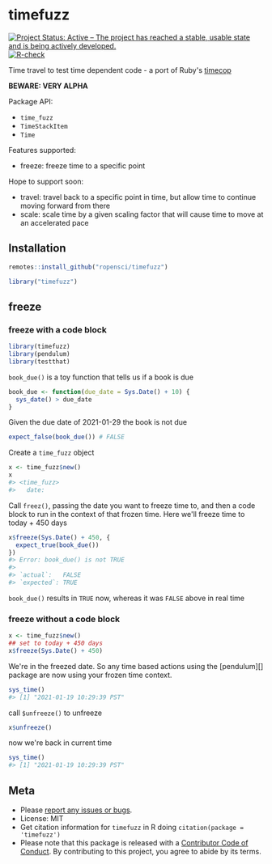 timefuzz
========



[![Project Status: Active – The project has reached a stable, usable state and is being actively developed.](https://www.repostatus.org/badges/latest/active.svg)](https://www.repostatus.org/#active)
[![R-check](https://github.com/ropensci/timefuzz/workflows/R-check/badge.svg)](https://github.com/ropensci/timefuzz/actions?query=workflow%3AR-check)

Time travel to test time dependent code - a port of Ruby's [timecop](https://github.com/travisjeffery/timecop)

**BEWARE: VERY ALPHA**

Package API:

 - `time_fuzz`
 - `TimeStackItem`
 - `Time`

Features supported:

- freeze: freeze time to a specific point

Hope to support soon:

- travel: travel back to a specific point in time, but allow time to continue moving forward from there
- scale: scale time by a given scaling factor that will cause time to move at an accelerated pace

## Installation


```r
remotes::install_github("ropensci/timefuzz")
```


```r
library("timefuzz")
```

## freeze

### freeze with a code block


```r
library(timefuzz)
library(pendulum)
library(testthat)
```

`book_due()` is a toy function that tells us if a book is due


```r
book_due <- function(due_date = Sys.Date() + 10) {
  sys_date() > due_date
}
```

Given the due date of 2021-01-29 the book is not due


```r
expect_false(book_due()) # FALSE
```

Create a `time_fuzz` object


```r
x <- time_fuzz$new()
x
#> <time_fuzz> 
#>   date:
```

Call `freez()`, passing the date you want to freeze time to, and then a code block to run
in the context of that frozen time. Here we'll freeze time to today + 450 days


```r
x$freeze(Sys.Date() + 450, {
  expect_true(book_due())
})
#> Error: book_due() is not TRUE
#> 
#> `actual`:   FALSE
#> `expected`: TRUE
```

`book_due()` results in `TRUE` now, whereas it was `FALSE` above in real time

### freeze without a code block


```r
x <- time_fuzz$new()
## set to today + 450 days
x$freeze(Sys.Date() + 450)
```

We're in the freezed date. So any time based actions using the [pendulum][] package 
are now using your frozen time context.


```r
sys_time()
#> [1] "2021-01-19 10:29:39 PST"
```

call `$unfreeze()` to unfreeze


```r
x$unfreeze()
```

now we're back in current time


```r
sys_time()
#> [1] "2021-01-19 10:29:39 PST"
```

## Meta

* Please [report any issues or bugs](https://github.com/ropensci/timefuzz/issues).
* License: MIT
* Get citation information for `timefuzz` in R doing `citation(package = 'timefuzz')`
* Please note that this package is released with a [Contributor Code of Conduct](https://ropensci.org/code-of-conduct/). By contributing to this project, you agree to abide by its terms.
